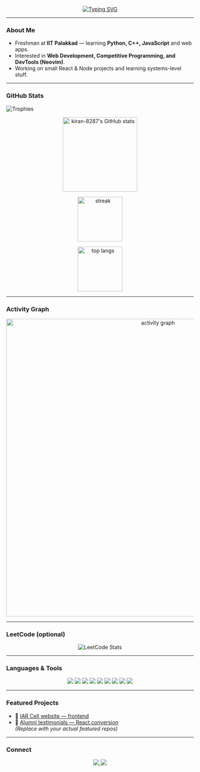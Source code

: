 <!-- Profile README for kiran-8287 -->

<!-- Typing SVG -->
<p align="center">
  <a href="https://git.io/typing-svg">
    <img src="https://readme-typing-svg.demolab.com?font=Fira+Code&size=24&pause=1000&color=FE8019&center=true&vCenter=true&width=520&lines=Hey+there!;I'm+Kiran;IIT+Palakkad" alt="Typing SVG" />
  </a>
</p>

---

### About Me
- Freshman at **IIT Palakkad** — learning **Python, C++, JavaScript** and web apps.  
- Interested in **Web Development, Competitive Programming, and DevTools (Neovim)**.  
- Working on small React & Node projects and learning systems-level stuff.

---

### GitHub Stats

![Trophies](https://github-profile-trophy.vercel.app/?username=kiran-8287&theme=gruvbox&margin-w=15&margin-h=15)

<p align="center">
  <img src="https://github-readme-stats.vercel.app/api?username=kiran-8287&show_icons=true&theme=gruvbox" alt="kiran-8287's GitHub stats" height="200"/>
</p>

<p align="center">
  <img src="https://github-readme-streak-stats.herokuapp.com/?user=kiran-8287&theme=gruvbox" alt="streak" height="120"/>
</p>

<p align="center">
  <img src="https://github-readme-stats.vercel.app/api/top-langs/?username=kiran-8287&layout=compact&theme=gruvbox" alt="top langs" height="120"/>
</p>

---

### Activity Graph
<div align="center">
  <img src="https://github-readme-activity-graph.vercel.app/graph?username=kiran-8287&theme=gruvbox" alt="activity graph" width="800" />
</div>

---

### LeetCode (optional)
<div align="center">
  <img src="https://leetcard.jacoblin.cool/kiran-8287?theme=dark&font=Fira%20Code&ext=contest" alt="LeetCode Stats" />
</div>

---

### Languages & Tools
<p align="center">
  <img src="https://img.shields.io/badge/Python-282828?style=for-the-badge&logo=python&logoColor=FABD2F"/>
  <img src="https://img.shields.io/badge/C%2B%2B-282828?style=for-the-badge&logo=c%2B%2B&logoColor=FE8019"/>
  <img src="https://img.shields.io/badge/JavaScript-282828?style=for-the-badge&logo=javascript&logoColor=FABD2F"/>
  <img src="https://img.shields.io/badge/HTML5-282828?style=for-the-badge&logo=html5&logoColor=FB4934"/>
  <img src="https://img.shields.io/badge/CSS3-282828?style=for-the-badge&logo=css3&logoColor=83A598"/>
  <img src="https://img.shields.io/badge/Node.js-282828?style=for-the-badge&logo=node.js&logoColor=B8BB26"/>
  <img src="https://img.shields.io/badge/Git-282828?style=for-the-badge&logo=git&logoColor=FE8019"/>
  <img src="https://img.shields.io/badge/Linux-282828?style=for-the-badge&logo=linux&logoColor=D79921"/>
  <img src="https://img.shields.io/badge/Neovim-282828?style=for-the-badge&logo=neovim&logoColor=8EC07C"/>
</p>

---

### Featured Projects
- 🔗 [IAR Cell website — frontend](https://github.com/kiran-8287/iar-cell)  
- 🔗 [Alumni testimonials — React conversion](https://github.com/kiran-8287)  
*(Replace with your actual featured repos)*

---

### Connect
<p align="center">
  <a href="https://linkedin.com/in/your-linkedin">
    <img src="https://img.shields.io/badge/LinkedIn-282828?style=for-the-badge&logo=linkedin&logoColor=83A598"/>
  </a>
  <a href="mailto:your.email@example.com">
    <img src="https://img.shields.io/badge/Email-282828?style=for-the-badge&logo=gmail&logoColor=FB4934"/>
  </a>
</p>
